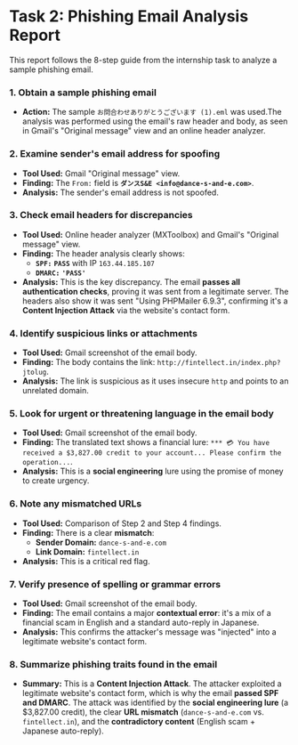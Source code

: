 # Task 2: Phishing Email Analysis Report

This report follows the 8-step guide from the internship task to analyze a sample phishing email.

### 1. Obtain a sample phishing email
* **Action:** The sample `お問合わせありがとうございます (1).eml`  was used.The analysis was performed using the email's raw header and body, as seen in Gmail's "Original message" view  and an online header analyzer.

### 2. Examine sender's email address for spoofing
* **Tool Used:** Gmail "Original message" view.
* **Finding:** The `From:` field is **`ダンスS&E <info@dance-s-and-e.com>`**.
* **Analysis:** The sender's email address is not spoofed.

### 3. Check email headers for discrepancies
* **Tool Used:** Online header analyzer (MXToolbox) and Gmail's "Original message" view.
* **Finding:** The header analysis clearly shows:
    * **`SPF:`** **`PASS`** with IP `163.44.185.107`
    * **`DMARC:`** **`'PASS'`**
* **Analysis:** This is the key discrepancy. The email **passes all authentication checks**, proving it was sent from a legitimate server. The headers also show it was sent "Using PHPMailer 6.9.3", confirming it's a **Content Injection Attack** via the website's contact form.

### 4. Identify suspicious links or attachments
* **Tool Used:** Gmail screenshot of the email body.
* **Finding:** The body contains the link: `http://fintellect.in/index.php?jtolug`.
* **Analysis:** The link is suspicious as it uses insecure `http` and points to an unrelated domain.

### 5. Look for urgent or threatening language in the email body
* **Tool Used:** Gmail screenshot of the email body.
* **Finding:** The translated text shows a financial lure: `*** 💳 You have received a $3,827.00 credit to your account... Please confirm the operation...`.
* **Analysis:** This is a **social engineering** lure using the promise of money to create urgency.

### 6. Note any mismatched URLs
* **Tool Used:** Comparison of Step 2 and Step 4 findings.
* **Finding:** There is a clear **mismatch**:
    * **Sender Domain:** `dance-s-and-e.com`
    * **Link Domain:** `fintellect.in`
* **Analysis:** This is a critical red flag.

### 7. Verify presence of spelling or grammar errors
* **Tool Used:** Gmail screenshot of the email body.
* **Finding:** The email contains a major **contextual error**: it's a mix of a financial scam in English and a standard auto-reply in Japanese.
* **Analysis:** This confirms the attacker's message was "injected" into a legitimate website's contact form.

### 8. Summarize phishing traits found in the email
* **Summary:** This is a **Content Injection Attack**. The attacker exploited a legitimate website's contact form, which is why the email **passed SPF and DMARC**. The attack was identified by the **social engineering lure** (a $3,827.00 credit), the clear **URL mismatch** (`dance-s-and-e.com` vs. `fintellect.in`), and the **contradictory content** (English scam + Japanese auto-reply).
